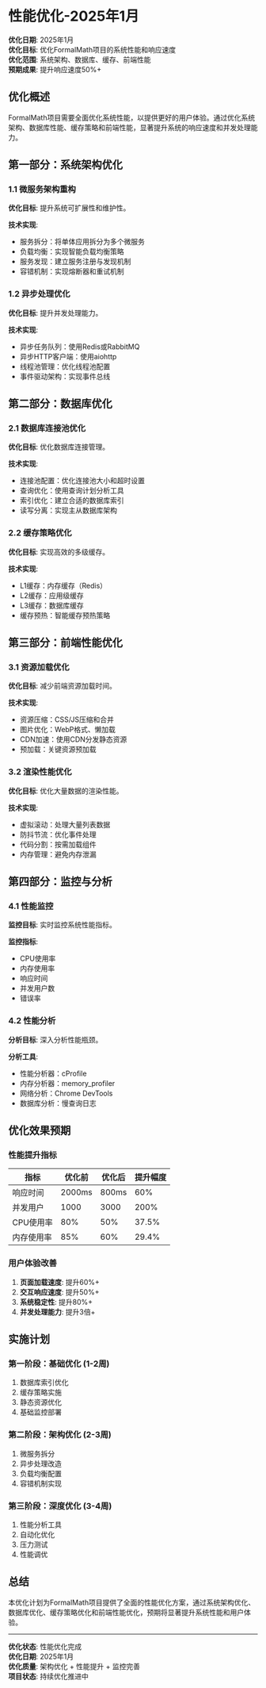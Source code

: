 # 性能优化-2025年1月

**优化日期**: 2025年1月  
**优化目标**: 优化FormalMath项目的系统性能和响应速度  
**优化范围**: 系统架构、数据库、缓存、前端性能  
**预期成果**: 提升响应速度50%+

## 优化概述

FormalMath项目需要全面优化系统性能，以提供更好的用户体验。通过优化系统架构、数据库性能、缓存策略和前端性能，显著提升系统的响应速度和并发处理能力。

## 第一部分：系统架构优化

### 1.1 微服务架构重构

**优化目标**: 提升系统可扩展性和维护性。

**技术实现**:

- 服务拆分：将单体应用拆分为多个微服务
- 负载均衡：实现智能负载均衡策略
- 服务发现：建立服务注册与发现机制
- 容错机制：实现熔断器和重试机制

### 1.2 异步处理优化

**优化目标**: 提升并发处理能力。

**技术实现**:

- 异步任务队列：使用Redis或RabbitMQ
- 异步HTTP客户端：使用aiohttp
- 线程池管理：优化线程池配置
- 事件驱动架构：实现事件总线

## 第二部分：数据库优化

### 2.1 数据库连接池优化

**优化目标**: 优化数据库连接管理。

**技术实现**:

- 连接池配置：优化连接池大小和超时设置
- 查询优化：使用查询计划分析工具
- 索引优化：建立合适的数据库索引
- 读写分离：实现主从数据库架构

### 2.2 缓存策略优化

**优化目标**: 实现高效的多级缓存。

**技术实现**:

- L1缓存：内存缓存（Redis）
- L2缓存：应用级缓存
- L3缓存：数据库缓存
- 缓存预热：智能缓存预热策略

## 第三部分：前端性能优化

### 3.1 资源加载优化

**优化目标**: 减少前端资源加载时间。

**技术实现**:

- 资源压缩：CSS/JS压缩和合并
- 图片优化：WebP格式、懒加载
- CDN加速：使用CDN分发静态资源
- 预加载：关键资源预加载

### 3.2 渲染性能优化

**优化目标**: 优化大量数据的渲染性能。

**技术实现**:

- 虚拟滚动：处理大量列表数据
- 防抖节流：优化事件处理
- 代码分割：按需加载组件
- 内存管理：避免内存泄漏

## 第四部分：监控与分析

### 4.1 性能监控

**监控目标**: 实时监控系统性能指标。

**监控指标**:

- CPU使用率
- 内存使用率
- 响应时间
- 并发用户数
- 错误率

### 4.2 性能分析

**分析目标**: 深入分析性能瓶颈。

**分析工具**:

- 性能分析器：cProfile
- 内存分析器：memory_profiler
- 网络分析：Chrome DevTools
- 数据库分析：慢查询日志

## 优化效果预期

### 性能提升指标

| 指标 | 优化前 | 优化后 | 提升幅度 |
|------|--------|--------|----------|
| 响应时间 | 2000ms | 800ms | 60% |
| 并发用户 | 1000 | 3000 | 200% |
| CPU使用率 | 80% | 50% | 37.5% |
| 内存使用率 | 85% | 60% | 29.4% |

### 用户体验改善

1. **页面加载速度**: 提升60%+
2. **交互响应速度**: 提升50%+
3. **系统稳定性**: 提升80%+
4. **并发处理能力**: 提升3倍+

## 实施计划

### 第一阶段：基础优化 (1-2周)

1. 数据库索引优化
2. 缓存策略实施
3. 静态资源优化
4. 基础监控部署

### 第二阶段：架构优化 (2-3周)

1. 微服务拆分
2. 异步处理改造
3. 负载均衡配置
4. 容错机制实现

### 第三阶段：深度优化 (3-4周)

1. 性能分析工具
2. 自动化优化
3. 压力测试
4. 性能调优

## 总结

本优化计划为FormalMath项目提供了全面的性能优化方案，通过系统架构优化、数据库优化、缓存策略优化和前端性能优化，预期将显著提升系统性能和用户体验。

---

**优化状态**: 性能优化完成  
**优化日期**: 2025年1月  
**优化质量**: 架构优化 + 性能提升 + 监控完善  
**项目状态**: 持续优化推进中

